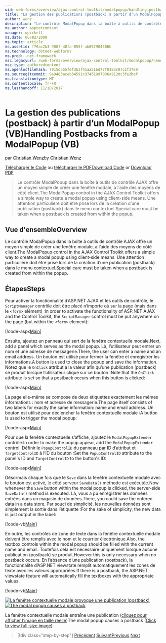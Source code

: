 ```yaml
---
uid: web-forms/overview/ajax-control-toolkit/modalpopup/handling-postbacks-from-a-modalpopup-vb
title: "La gestion des publications (postback) à partir d’un ModalPopup (VB) | Documents Microsoft"
author: wenz
description: "Le contrôle ModalPopup dans la boîte à outils de contrôle AJAX offre un moyen simple de créer une fenêtre modale, à l’aide des moyens de côté client. Une attention particulière doit entreprendre lorsqu’un pos..."
ms.author: aspnetcontent
manager: wpickett
ms.date: 06/02/2008
ms.topic: article
ms.assetid: f70ac2b3-900f-40fa-858f-ab057904506b
ms.technology: dotnet-webforms
ms.prod: .net-framework
msc.legacyurl: /web-forms/overview/ajax-control-toolkit/modalpopup/handling-postbacks-from-a-modalpopup-vb
msc.type: authoredcontent
ms.openlocfilehash: 7915d555fef363f41aa51bd77f0183c97c2f3769
ms.sourcegitcommit: 9a9483aceb34591c97451997036a9120c3fe2baf
ms.translationtype: MT
ms.contentlocale: fr-FR
ms.lasthandoff: 11/10/2017
---
```

<a name="handling-postbacks-from-a-modalpopup-vb"></a><span data-ttu-id="34846-104">La gestion des publications (postback) à partir d’un ModalPopup (VB)</span><span class="sxs-lookup"><span data-stu-id="34846-104">Handling Postbacks from a ModalPopup (VB)</span></span>
====================
<span data-ttu-id="34846-105">par [Christian Wenz](https://github.com/wenz)</span><span class="sxs-lookup"><span data-stu-id="34846-105">by [Christian Wenz](https://github.com/wenz)</span></span>

<span data-ttu-id="34846-106">[Télécharger le Code](http://download.microsoft.com/download/2/4/0/24052038-f942-4336-905b-b60ae56f0dd5/ModalPopup3.vb.zip) ou [télécharger le PDF](http://download.microsoft.com/download/b/6/a/b6ae89ee-df69-4c87-9bfb-ad1eb2b23373/modalpopup3VB.pdf)</span><span class="sxs-lookup"><span data-stu-id="34846-106">[Download Code](http://download.microsoft.com/download/2/4/0/24052038-f942-4336-905b-b60ae56f0dd5/ModalPopup3.vb.zip) or [Download PDF](http://download.microsoft.com/download/b/6/a/b6ae89ee-df69-4c87-9bfb-ad1eb2b23373/modalpopup3VB.pdf)</span></span>

> <span data-ttu-id="34846-107">Le contrôle ModalPopup dans la boîte à outils de contrôle AJAX offre un moyen simple de créer une fenêtre modale, à l’aide des moyens de côté client.</span><span class="sxs-lookup"><span data-stu-id="34846-107">The ModalPopup control in the AJAX Control Toolkit offers a simple way to create a modal popup using client-side means.</span></span> <span data-ttu-id="34846-108">Une attention particulière doit être prise lors de la création d’une publication (postback) dans le menu contextuel.</span><span class="sxs-lookup"><span data-stu-id="34846-108">Special care must be taken when a postback is created from within the popup.</span></span>


## <a name="overview"></a><span data-ttu-id="34846-109">Vue d'ensemble</span><span class="sxs-lookup"><span data-stu-id="34846-109">Overview</span></span>

<span data-ttu-id="34846-110">Le contrôle ModalPopup dans la boîte à outils de contrôle AJAX offre un moyen simple de créer une fenêtre modale, à l’aide des moyens de côté client.</span><span class="sxs-lookup"><span data-stu-id="34846-110">The ModalPopup control in the AJAX Control Toolkit offers a simple way to create a modal popup using client-side means.</span></span> <span data-ttu-id="34846-111">Une attention particulière doit être prise lors de la création d’une publication (postback) dans le menu contextuel.</span><span class="sxs-lookup"><span data-stu-id="34846-111">Special care must be taken when a postback is created from within the popup.</span></span>

## <a name="steps"></a><span data-ttu-id="34846-112">Étapes</span><span class="sxs-lookup"><span data-stu-id="34846-112">Steps</span></span>

<span data-ttu-id="34846-113">Pour activer la fonctionnalité d’ASP.NET AJAX et les outils de contrôle, le `ScriptManager` contrôle doit être placé n’importe où sur la page (mais dans le `<form>` élément) :</span><span class="sxs-lookup"><span data-stu-id="34846-113">In order to activate the functionality of ASP.NET AJAX and the Control Toolkit, the `ScriptManager` control must be put anywhere on the page (but within the `<form>` element):</span></span>

[!code-aspx[Main](handling-postbacks-from-a-modalpopup-vb/samples/sample1.aspx)]

<span data-ttu-id="34846-114">Ensuite, ajoutez un panneau qui sert de la fenêtre contextuelle modale.</span><span class="sxs-lookup"><span data-stu-id="34846-114">Next, add a panel which serves as the modal popup.</span></span> <span data-ttu-id="34846-115">Là, l’utilisateur peut entrer un nom et une adresse de messagerie.</span><span class="sxs-lookup"><span data-stu-id="34846-115">There, the user can enter a name and an email address.</span></span> <span data-ttu-id="34846-116">Un bouton est utilisé pour fermer la fenêtre et enregistrer les informations.</span><span class="sxs-lookup"><span data-stu-id="34846-116">A button is used to close the popup and save the information.</span></span> <span data-ttu-id="34846-117">Notez que le `OnClick` attribut a la valeur afin qu’une publication (postback) se produit lorsque l’utilisateur clique sur ce bouton :</span><span class="sxs-lookup"><span data-stu-id="34846-117">Note that the `OnClick` attribute is set so that a postback occurs when this button is clicked:</span></span>

[!code-aspx[Main](handling-postbacks-from-a-modalpopup-vb/samples/sample2.aspx)]

<span data-ttu-id="34846-118">La page elle-même se compose de deux étiquettes exactement les mêmes informations : nom et adresse de messagerie.</span><span class="sxs-lookup"><span data-stu-id="34846-118">The page itself consists of two labels for exactly the same information: name and email address.</span></span> <span data-ttu-id="34846-119">Un bouton est utilisé pour déclencher la fenêtre contextuelle modale :</span><span class="sxs-lookup"><span data-stu-id="34846-119">A button is used to trigger the modal popup:</span></span>

[!code-aspx[Main](handling-postbacks-from-a-modalpopup-vb/samples/sample3.aspx)]

<span data-ttu-id="34846-120">Pour que la fenêtre contextuelle s’affiche, ajoutez le `ModalPopupExtender` contrôle.</span><span class="sxs-lookup"><span data-stu-id="34846-120">In order to make the popup appear, add the `ModalPopupExtender` control.</span></span> <span data-ttu-id="34846-121">Définir le `PopupControlID` du panneau par ID d’attribut et `TargetControlID` à l’ID du bouton :</span><span class="sxs-lookup"><span data-stu-id="34846-121">Set the `PopupControlID` attribute to the panel's ID and `TargetControlID` to the button's ID:</span></span>

[!code-aspx[Main](handling-postbacks-from-a-modalpopup-vb/samples/sample4.aspx)]

<span data-ttu-id="34846-122">Désormais chaque fois que le `Save` dans la fenêtre contextuelle modale avec le bouton est activé, le côté serveur `SaveData()` méthode est exécutée.</span><span class="sxs-lookup"><span data-stu-id="34846-122">Now whenever the `Save` button within the modal popup is clicked, the server-side `SaveData()` method is executed.</span></span> <span data-ttu-id="34846-123">Là, vous a pu enregistrer les données entrées dans un magasin de données.</span><span class="sxs-lookup"><span data-stu-id="34846-123">There, you could save the entered data in a data store.</span></span> <span data-ttu-id="34846-124">Par souci de simplicité, les nouvelles données sont simplement la sortie dans l’étiquette :</span><span class="sxs-lookup"><span data-stu-id="34846-124">For the sake of simplicity, the new data is just output in the label:</span></span>

[!code-vb[Main](handling-postbacks-from-a-modalpopup-vb/samples/sample5.vb)]

<span data-ttu-id="34846-125">En outre, les contrôles de zone de texte dans la fenêtre contextuelle modale doivent être remplis avec le nom et le courrier électronique.</span><span class="sxs-lookup"><span data-stu-id="34846-125">Also, the textbox controls within the modal popup should be filled with the current name and email.</span></span> <span data-ttu-id="34846-126">Toutefois cela est nécessaire uniquement lorsque aucune publication (postback) se produit.</span><span class="sxs-lookup"><span data-stu-id="34846-126">However this is only necessary when no postback occurs.</span></span> <span data-ttu-id="34846-127">En l’absence d’une publication (postback), la fonctionnalité d’ASP.NET viewstate remplit automatiquement les zones de texte avec les valeurs appropriées.</span><span class="sxs-lookup"><span data-stu-id="34846-127">If there is a postback, the ASP.NET viewstate feature will automatically fill the textboxes with the appropriate values.</span></span>

[!code-vb[Main](handling-postbacks-from-a-modalpopup-vb/samples/sample6.vb)]


<span data-ttu-id="34846-128">[![La fenêtre contextuelle modale provoque une publication (postback)](handling-postbacks-from-a-modalpopup-vb/_static/image2.png)](handling-postbacks-from-a-modalpopup-vb/_static/image1.png)</span><span class="sxs-lookup"><span data-stu-id="34846-128">[![The modal popup causes a postback](handling-postbacks-from-a-modalpopup-vb/_static/image2.png)](handling-postbacks-from-a-modalpopup-vb/_static/image1.png)</span></span>

<span data-ttu-id="34846-129">La fenêtre contextuelle modale entraîne une publication ([cliquez pour afficher l’image en taille réelle](handling-postbacks-from-a-modalpopup-vb/_static/image3.png))</span><span class="sxs-lookup"><span data-stu-id="34846-129">The modal popup causes a postback ([Click to view full-size image](handling-postbacks-from-a-modalpopup-vb/_static/image3.png))</span></span>

>[!div class="step-by-step"]
<span data-ttu-id="34846-130">[Précédent](using-modalpopup-with-a-repeater-control-vb.md)
[Suivant](positioning-a-modalpopup-vb.md)</span><span class="sxs-lookup"><span data-stu-id="34846-130">[Previous](using-modalpopup-with-a-repeater-control-vb.md)
[Next](positioning-a-modalpopup-vb.md)</span></span>
